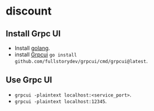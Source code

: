 # discount

## Install Grpc UI
  - Install [golang](https://go.dev/).
- install [Grpcui](https://github.com/fullstorydev/grpcui) `go install github.com/fullstorydev/grpcui/cmd/grpcui@latest`.

## Use Grpc UI
- `grpcui -plaintext localhost:<service_port>`.
- `grpcui -plaintext localhost:12345`.
